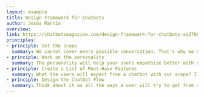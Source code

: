 ```yaml
---
layout: example
title: Design Framework for Chatbots
author: Jesús Martín
overview:
link: https://chatbotsmagazine.com/design-framework-for-chatbots-aa27060c4ea3
principles:
- principle: Set the scope
  summary: We cannot cover every possible conversation. That's why we need to set our scope and make it clear from the very beginning.
- principle: Work on the personality
  summary: The personality will help your users empathize better with your chatbot. It will also limit the conversations to those related with the personality.
- principle: Create a List of Must-Have Features
  summary: What the users will expect from a chatbot with our scope? If we cannot fulfill what they need, we won't be doing anything but wasting time.
- principle: Design the Chatbot Flow
  summary: Think about it as all the ways a user will try to get from a starting point to your end goal.
---
```

